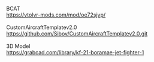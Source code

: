 BCAT <br />
https://vtolvr-mods.com/mod/oe72sjvp/ <br />
<br />
CustomAircraftTemplatev2.0 <br />
https://github.com/Sibov/CustomAircraftTemplatev2.0.git <br />
<br />
3D Model <br />
https://grabcad.com/library/kf-21-boramae-jet-fighter-1
